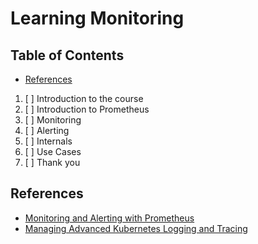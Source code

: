 # Learning Monitoring

## Table of Contents

<!-- START doctoc generated TOC please keep comment here to allow auto update -->
<!-- DON'T EDIT THIS SECTION, INSTEAD RE-RUN doctoc TO UPDATE -->

- [References](#references)

<!-- END doctoc generated TOC please keep comment here to allow auto update -->

1. [ ] Introduction to the course
1. [ ] Introduction to Prometheus
1. [ ] Monitoring
1. [ ] Alerting
1. [ ] Internals
1. [ ] Use Cases
1. [ ] Thank you

## References

- [Monitoring and Alerting with Prometheus](https://www.udemy.com/course/monitoring-and-alerting-with-prometheus)
- [Managing Advanced Kubernetes Logging and Tracing](https://app.pluralsight.com/library/courses/managing-advanced-kubernetes-logging-tracing/table-of-contents)
